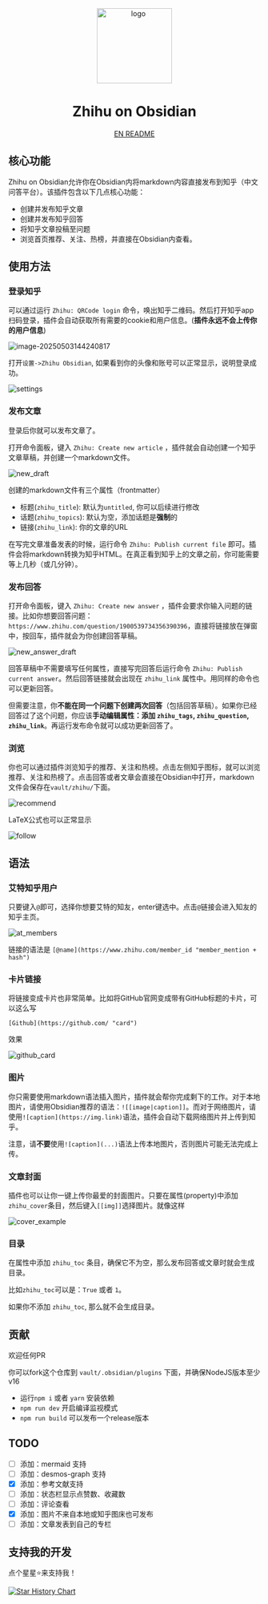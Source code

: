 <div align="center">
<picture>
<img alt="logo" src="./imgs/logo.svg" height="150">
</picture>
<h1>Zhihu on Obsidian</h1>

[EN README](./README.md)

</div>

## 核心功能

Zhihu on Obsidian允许你在Obsidian内将markdown内容直接发布到知乎（中文问答平台）。该插件包含以下几点核心功能：

- 创建并发布知乎文章
- 创建并发布知乎回答
- 将知乎文章投稿至问题
- 浏览首页推荐、关注、热榜，并直接在Obsidian内查看。

## 使用方法

### 登录知乎

可以通过运行 `Zhihu: QRCode login` 命令，唤出知乎二维码。然后打开知乎app扫码登录，插件会自动获取所有需要的cookie和用户信息。(**插件永远不会上传你的用户信息**)

![image-20250503144240817](./imgs/QRCode.png)

打开`设置->Zhihu Obsidian`, 如果看到你的头像和账号可以正常显示，说明登录成功。

![settings](./imgs/settings.jpg)

### 发布文章

登录后你就可以发布文章了。

打开命令面板，键入 `Zhihu: Create new article` ，插件就会自动创建一个知乎文章草稿，并创建一个markdown文件。

![new_draft](./imgs/new_draft.jpg)

创建的markdown文件有三个属性（frontmatter）

- 标题(`zhihu_title`): 默认为`untitled`, 你可以后续进行修改
- 话题(`zhihu_topics`): 默认为空，添加话题是**强制**的
- 链接(`zhihu_link`): 你的文章的URL

在写完文章准备发表的时候，运行命令 `Zhihu: Publish current file` 即可。插件会将markdown转换为知乎HTML。在真正看到知乎上的文章之前，你可能需要等上几秒（或几分钟）。

### 发布回答

打开命令面板，键入 `Zhihu: Create new answer` ，插件会要求你输入问题的链接。比如你想要回答问题：`https://www.zhihu.com/question/1900539734356390396`，直接将链接放在弹窗中，按回车，插件就会为你创建回答草稿。

![new_answer_draft](./imgs/new_answer_draft.jpg)

回答草稿中不需要填写任何属性，直接写完回答后运行命令 `Zhihu: Publish current answer`。然后回答链接就会出现在 `zhihu_link` 属性中。用同样的命令也可以更新回答。

但需要注意，你**不能在同一个问题下创建两次回答**（包括回答草稿）。如果你已经回答过了这个问题，你应该**手动编辑属性：添加 `zhihu_tags`, `zhihu_question`, `zhihu_link`**。再运行发布命令就可以成功更新回答了。

### 浏览

你也可以通过插件浏览知乎的推荐、关注和热榜。点击左侧知乎图标，就可以浏览推荐、关注和热榜了。点击回答或者文章会直接在Obsidian中打开，markdown文件会保存在`vault/zhihu/`下面。

![recommend](./imgs/recommend.jpg)

LaTeX公式也可以正常显示

![follow](./imgs/follow.jpg)

## 语法

### 艾特知乎用户

只要键入`@`即可，选择你想要艾特的知友，enter键选中。点击`@`链接会进入知友的知乎主页。

![at_members](./imgs/at_members.jpg)

链接的语法是 `[@name](https://www.zhihu.com/member_id "member_mention + hash")`

### 卡片链接

将链接变成卡片也非常简单。比如将GitHub官网变成带有GitHub标题的卡片，可以这么写

```
[Github](https://github.com/ "card")
```

效果

![github_card](./imgs/github_card.png)

### 图片

你只需要使用markdown语法插入图片，插件就会帮你完成剩下的工作。对于本地图片，请使用Obsidian推荐的语法：`![[image|caption]]`。而对于网络图片，请使用`![caption](https://img.link)`语法，插件会自动下载网络图片并上传到知乎。

注意，请**不要**使用`![caption](...)`语法上传本地图片，否则图片可能无法完成上传。

### 文章封面

插件也可以让你一键上传你最爱的封面图片。只要在属性(property)中添加`zhihu_cover`条目，然后键入`[[img]]`选择图片。就像这样

![cover_example](./imgs/cover_example.jpg)

### 目录

在属性中添加 `zhihu_toc` 条目，确保它不为空，那么发布回答或文章时就会生成目录。

比如`zhihu_toc`可以是：`True` 或者 `1`。

如果你不添加 `zhihu_toc`, 那么就不会生成目录。

## 贡献

欢迎任何PR

你可以fork这个仓库到 `vault/.obsidian/plugins` 下面，并确保NodeJS版本至少 v16

- 运行`npm i` 或者 `yarn` 安装依赖
- `npm run dev` 开启编译监视模式
- `npm run build` 可以发布一个release版本

## TODO

- [ ] 添加：mermaid 支持
- [ ] 添加：desmos-graph 支持
- [x] 添加：参考文献支持
- [ ] 添加：状态栏显示点赞数、收藏数
- [ ] 添加：评论查看
- [x] 添加：图片不来自本地或知乎图床也可发布
- [ ] 添加：文章发表到自己的专栏

## 支持我的开发

点个星星⭐来支持我！

<a href="https://github.com/dongguaguaguagua/zhihu_obsidian/stargazers">
 <picture>
   <source media="(prefers-color-scheme: dark)" srcset="https://api.star-history.com/svg?repos=dongguaguaguagua/zhihu_obsidian&type=Date&theme=dark" />
   <source media="(prefers-color-scheme: light)" srcset="https://api.star-history.com/svg?repos=dongguaguaguagua/zhihu_obsidian&type=Date" />
   <img alt="Star History Chart" src="https://api.star-history.com/svg?repos=dongguaguaguagua/zhihu_obsidian&type=Date" />
 </picture>
</a>
